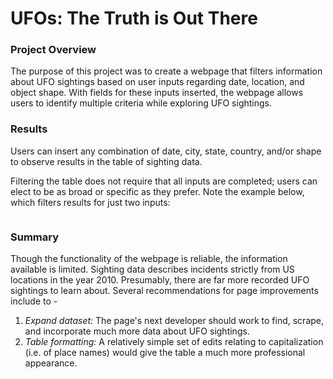 # UFOs: The Truth is Out There

### Project Overview
The purpose of this project was to create a webpage that filters information about UFO sightings based on user inputs regarding date, location, and object shape. With fields for these inputs inserted, the webpage allows users to identify multiple criteria while exploring UFO sightings.

### Results
Users can insert any combination of date, city, state, country, and/or shape to observe results in the table of sighting data.

<clean input search here>

Filtering the table does not require that all inputs are completed; users can elect to be as broad or specific as they prefer. Note the example below, which filters results for just two inputs:

<image here>

### Summary
Though the functionality of the webpage is reliable, the information available is limited. Sighting data describes incidents strictly from US locations in the year 2010. Presumably, there are far more recorded UFO sightings to learn about. Several recommendations for page improvements include to -

1. *Expand dataset:* The page's next developer should work to find, scrape, and incorporate much more data about UFO sightings.
2. *Table formatting:* A relatively simple set of edits relating to capitalization (i.e. of place names) would give the table a much more professional appearance.




